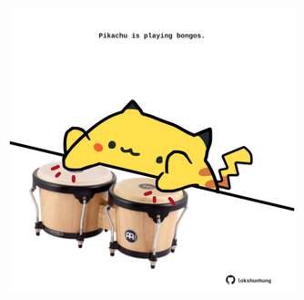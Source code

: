<!-- built at 19/03/2025, 17:00:35 UTC -->
<p align="center">
  <img width="500" height="500" src="./ReadmeImage.svg">
</p>
